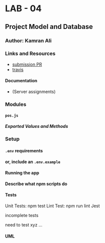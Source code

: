 # LAB - 04

## Project Model and Database

### Author: Kamran Ali


### Links and Resources
* [submission PR](https://github.com/401-advanced-javascript-KamranAli/lab-06-mongoose/pull/1)
* [travis](https://travis-ci.com/401-advanced-javascript-KamranAli/401-lab-01/builds/128624661)

#### Documentation
* (Server assignments)

### Modules
#### `pos.js`
##### Exported Values and Methods

### Setup
#### `.env` requirements

**or, include an `.env.example`**

#### Running the app

**Describe what npm scripts do**
  
#### Tests
Unit Tests: npm test
Lint Test: npm run lint
Jest

incomplete tests

need to test xyz ...

#### UML

